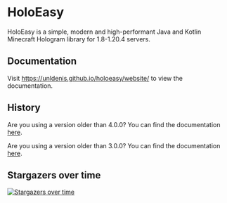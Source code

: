 # HoloEasy

HoloEasy is a simple, modern and high-performant Java and Kotlin Minecraft Hologram library for 1.8-1.20.4 servers.

## Documentation

Visit https://unldenis.github.io/holoeasy/website/ to view the documentation.

## History
Are you using a version older than 4.0.0? You can find the documentation <a href="https://github.com/unldenis/holoeasy/tree/3.4.4">here</a>. 

Are you using a version older than 3.0.0? You can find the documentation <a href="https://unldenis.github.io/hologramlib/">here</a>.

## Stargazers over time
[![Stargazers over time](https://starchart.cc/unldenis/holoeasy.svg?variant=adaptive)](https://starchart.cc/unldenis/holoeasy)
